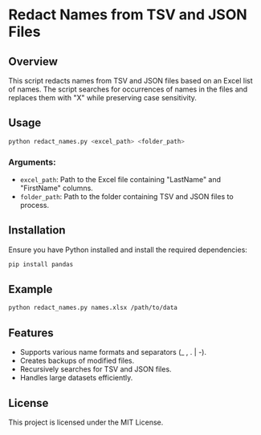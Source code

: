 # Redact Names from TSV and JSON Files

## Overview
This script redacts names from TSV and JSON files based on an Excel list of names. The script searches for occurrences of names in the files and replaces them with "X" while preserving case sensitivity.

## Usage
```sh
python redact_names.py <excel_path> <folder_path>
```

### Arguments:
- `excel_path`: Path to the Excel file containing "LastName" and "FirstName" columns.
- `folder_path`: Path to the folder containing TSV and JSON files to process.

## Installation
Ensure you have Python installed and install the required dependencies:
```sh
pip install pandas
```

## Example
```sh
python redact_names.py names.xlsx /path/to/data
```

## Features
- Supports various name formats and separators (_ , . | -).
- Creates backups of modified files.
- Recursively searches for TSV and JSON files.
- Handles large datasets efficiently.

## License
This project is licensed under the MIT License.

